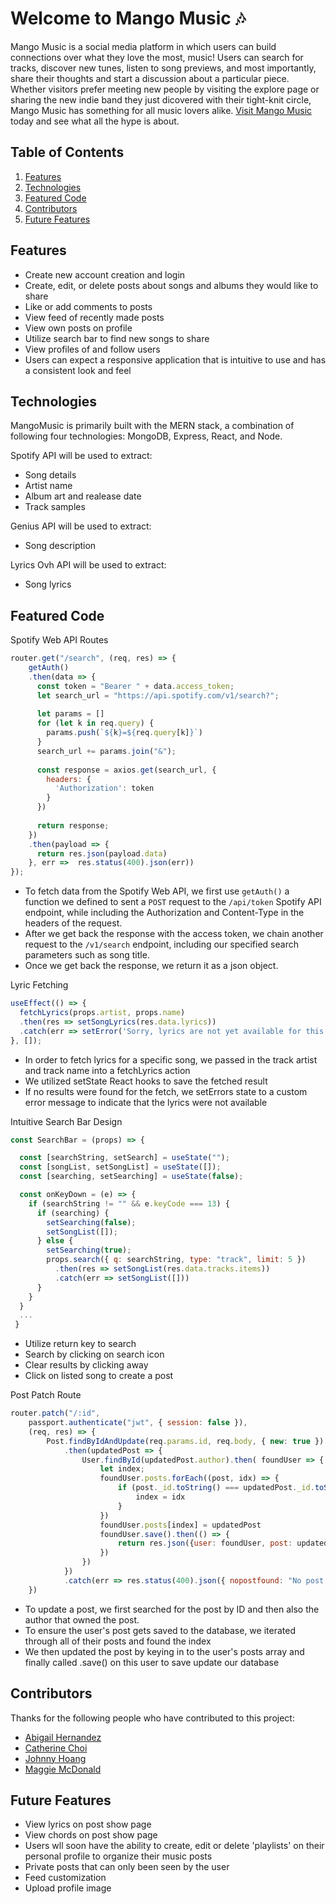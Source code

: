 # Welcome to Mango Music 🎶 

Mango Music is a social media platform in which users can build connections over what they love the most, music! Users can search for tracks, discover new tunes, listen to song previews, and most importantly, share their thoughts and start a discussion about a particular piece. Whether visitors prefer meeting new people by visiting the explore page or sharing the new indie band they just dicovered with their tight-knit circle, Mango Music has something for all music lovers alike. [Visit Mango Music](https://mango-music-fsp.herokuapp.com/#/welcome) today and see what all the hype is about.

## Table of Contents

1. [Features](#features)
2. [Technologies](#technologies)
3. [Featured Code](#featured-code)
4. [Contributors](#contributors)
5. [Future Features](#future-features)

## Features
* Create new account creation and login
* Create, edit, or delete posts about songs and albums they would like to share
* Like or add comments to posts
* View feed of recently made posts
* View own posts on profile
* Utilize search bar to find new songs to share
* View profiles of and follow users
* Users can expect a responsive application that is intuitive to use and has a consistent look and feel

## Technologies
MangoMusic is primarily built with the MERN stack, a combination of following four technologies: MongoDB, Express, React, and Node.

Spotify API will be used to extract:
* Song details
* Artist name
* Album art and realease date
* Track samples

Genius API will be used to extract:
* Song description

Lyrics Ovh API will be used to extract:
* Song lyrics

## Featured Code
Spotify Web API Routes
``` js
router.get("/search", (req, res) => {
    getAuth()
    .then(data => {
      const token = "Bearer " + data.access_token;
      let search_url = "https://api.spotify.com/v1/search?";
      
      let params = []
      for (let k in req.query) {
        params.push(`${k}=${req.query[k]}`)
      }
      search_url += params.join("&");
      
      const response = axios.get(search_url, {
        headers: { 
          'Authorization': token
        }
      })
      
      return response;
    })
    .then(payload => {
      return res.json(payload.data)
    }, err =>  res.status(400).json(err))
});
```
* To fetch data from the Spotify Web API, we first use `getAuth()` a function we defined to sent a `POST` request to the `/api/token` Spotify API endpoint, while including the Authorization and Content-Type in the headers of the request.
* After we get back the response with the access token, we chain another request to the `/v1/search` endpoint, including our specified search parameters such as song title.  
* Once we get back the response, we return it as a json object.

Lyric Fetching
```js
useEffect(() => {
  fetchLyrics(props.artist, props.name)
  .then(res => setSongLyrics(res.data.lyrics))
  .catch(err => setError('Sorry, lyrics are not yet available for this song.'))
}, []);
```

* In order to fetch lyrics for a specific song, we passed in the track artist and track name into a fetchLyrics action
* We utilized setState React hooks to save the fetched result
* If no results were found for the fetch, we setErrors state to a custom error message to indicate that the lyrics were not available

Intuitive Search Bar Design
```js
const SearchBar = (props) => {

  const [searchString, setSearch] = useState("");
  const [songList, setSongList] = useState([]);
  const [searching, setSearching] = useState(false);

  const onKeyDown = (e) => {
    if (searchString != "" && e.keyCode === 13) {
      if (searching) {
        setSearching(false);
        setSongList([]);
      } else {
        setSearching(true);
        props.search({ q: searchString, type: "track", limit: 5 })
          .then(res => setSongList(res.data.tracks.items))
          .catch(err => setSongList([]))
      }
    }
  }
  ...
 }
```
* Utilize return key to search
* Search by clicking on search icon
* Clear results by clicking away
* Click on listed song to create a post


Post Patch Route
```js
router.patch("/:id",
    passport.authenticate("jwt", { session: false }),
    (req, res) => {
        Post.findByIdAndUpdate(req.params.id, req.body, { new: true })
            .then(updatedPost => {
                User.findById(updatedPost.author).then( foundUser => {
                    let index;
                    foundUser.posts.forEach((post, idx) => {
                        if (post._id.toString() === updatedPost._id.toString()) {
                            index = idx
                        }
                    })
                    foundUser.posts[index] = updatedPost
                    foundUser.save().then(() => {
                        return res.json({user: foundUser, post: updatedPost})
                    })
                })
            })
            .catch(err => res.status(400).json({ nopostfound: "No post found by that ID" }))
    })
```
* To update a post, we first searched for the post by ID and then also the author that owned the post.
* To ensure the user's post gets saved to the database, we iterated through all of their posts and found the index
* We then updated the post by keying in to the user's posts array and finally called .save() on this user to save 
update our database


## Contributors
Thanks for the following people who have contributed to this project:
* [Abigail Hernandez](https://github.com/Shhmabbey)
* [Catherine Choi](https://github.com/Catherine-M-Choi)
* [Johnny Hoang](https://github.com/johnnyhoang510)
* [Maggie McDonald](https://github.com/kingbloopy) 

## Future Features
* View lyrics on post show page
* View chords on post show page
* Users wll soon have the ability to create, edit or delete 'playlists' on their personal profile to organize their music posts
* Private posts that can only been seen by the user
* Feed customization
* Upload profile image

